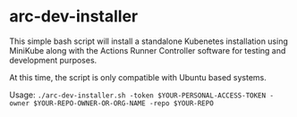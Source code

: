 # arc-dev-installer

This simple bash script will install a standalone Kubenetes installation using MiniKube along with the Actions Runner Controller software for testing and development purposes.

At this time, the script is only compatible with Ubuntu based systems.

Usage: `./arc-dev-installer.sh -token $YOUR-PERSONAL-ACCESS-TOKEN -owner $YOUR-REPO-OWNER-OR-ORG-NAME -repo $YOUR-REPO`
